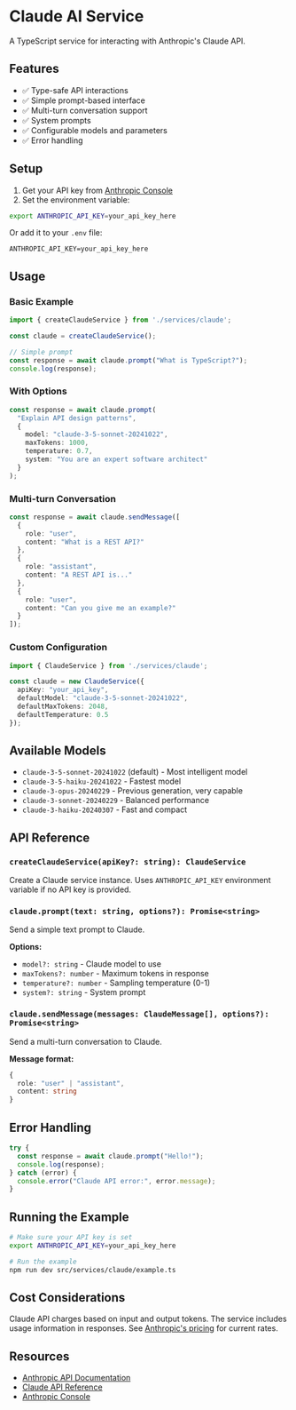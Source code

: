 # Claude AI Service

A TypeScript service for interacting with Anthropic's Claude API.

## Features

- ✅ Type-safe API interactions
- ✅ Simple prompt-based interface
- ✅ Multi-turn conversation support
- ✅ System prompts
- ✅ Configurable models and parameters
- ✅ Error handling

## Setup

1. Get your API key from [Anthropic Console](https://console.anthropic.com/)
2. Set the environment variable:

```bash
export ANTHROPIC_API_KEY=your_api_key_here
```

Or add it to your `.env` file:

```
ANTHROPIC_API_KEY=your_api_key_here
```

## Usage

### Basic Example

```typescript
import { createClaudeService } from './services/claude';

const claude = createClaudeService();

// Simple prompt
const response = await claude.prompt("What is TypeScript?");
console.log(response);
```

### With Options

```typescript
const response = await claude.prompt(
  "Explain API design patterns",
  {
    model: "claude-3-5-sonnet-20241022",
    maxTokens: 1000,
    temperature: 0.7,
    system: "You are an expert software architect"
  }
);
```

### Multi-turn Conversation

```typescript
const response = await claude.sendMessage([
  {
    role: "user",
    content: "What is a REST API?"
  },
  {
    role: "assistant",
    content: "A REST API is..."
  },
  {
    role: "user",
    content: "Can you give me an example?"
  }
]);
```

### Custom Configuration

```typescript
import { ClaudeService } from './services/claude';

const claude = new ClaudeService({
  apiKey: "your_api_key",
  defaultModel: "claude-3-5-sonnet-20241022",
  defaultMaxTokens: 2048,
  defaultTemperature: 0.5
});
```

## Available Models

- `claude-3-5-sonnet-20241022` (default) - Most intelligent model
- `claude-3-5-haiku-20241022` - Fastest model
- `claude-3-opus-20240229` - Previous generation, very capable
- `claude-3-sonnet-20240229` - Balanced performance
- `claude-3-haiku-20240307` - Fast and compact

## API Reference

### `createClaudeService(apiKey?: string): ClaudeService`

Create a Claude service instance. Uses `ANTHROPIC_API_KEY` environment variable if no API key is provided.

### `claude.prompt(text: string, options?): Promise<string>`

Send a simple text prompt to Claude.

**Options:**
- `model?: string` - Claude model to use
- `maxTokens?: number` - Maximum tokens in response
- `temperature?: number` - Sampling temperature (0-1)
- `system?: string` - System prompt

### `claude.sendMessage(messages: ClaudeMessage[], options?): Promise<string>`

Send a multi-turn conversation to Claude.

**Message format:**
```typescript
{
  role: "user" | "assistant",
  content: string
}
```

## Error Handling

```typescript
try {
  const response = await claude.prompt("Hello!");
  console.log(response);
} catch (error) {
  console.error("Claude API error:", error.message);
}
```

## Running the Example

```bash
# Make sure your API key is set
export ANTHROPIC_API_KEY=your_api_key_here

# Run the example
npm run dev src/services/claude/example.ts
```

## Cost Considerations

Claude API charges based on input and output tokens. The service includes usage information in responses. See [Anthropic's pricing](https://www.anthropic.com/pricing) for current rates.

## Resources

- [Anthropic API Documentation](https://docs.anthropic.com/claude/reference/getting-started-with-the-api)
- [Claude API Reference](https://docs.anthropic.com/claude/reference/messages_post)
- [Anthropic Console](https://console.anthropic.com/)
